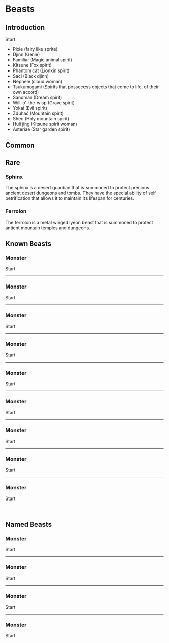 # Beasts

## Introduction

Start

- Pixie (fairy like sprite)
- Djinn (Genie)
- Familiar (Magic animal spirit)
- Kitsune (Fox spirit)
- Phantom cat (Lionkin spirit)
- Saci (Black djinn)
- Nephele (cloud woman)
- Tsukumogami (Spirits that possecess objects that come to life, of their own accord)
- Sandman (Dream spirit)
- Will-o'-the-wisp (Grave spirit)
- Yokai (Evil spirit)
- Zduhać (Mountain spirit)
- Shen (Holy mountain spirit)
- Huli jing (Kitsune spirit woman)
- Asteriae (Star garden spirit)

## Common

## Rare

### Sphinx 

The sphinx is a desert guardian that is summoned to protect precious ancient desert dungeons and tombs. They have the special ability of self petrification that allows it to maintain its lifespan for centuries.

### Ferrolon

The ferrolon is a metal winged lyeon beast that is summoned to protect antient mountain temples and dungeons.

## Known Beasts

### Monster
Start

---

### Monster
Start

---

### Monster
Start

---

### Monster
Start

---

### Monster
Start

---

### Monster
Start

---

### Monster
Start

---

### Monster
Start

---

### Monster
Start


<br/>


## Named Beasts


### Monster
Start

---

### Monster
Start

---

### Monster
Start

---

### Monster
Start